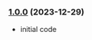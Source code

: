 ### [1.0.0](https://github.com/xdevguild/piggy-bank-dapp/releases/tag/v1.0.0) (2023-12-29)
- initial code
